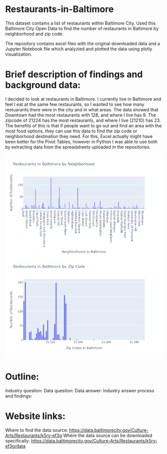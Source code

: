 # Restaurants-in-Baltimore
This dataset contains a list of restaurants within Baltimore City. Used this Baltimore City Open Data to find the number of restaurants in Baltimore by neighborhood and zip code. 

The repository contains excel files with the original downloaded data and a Jupyter Notebook file which analyzied and plotted the data using plotly visualization. 

# Brief description of findings and background data:
I decided to look at restaurants in Baltimore. I currently live in Baltimore and feel I eat at the same few restaurants, so I wanted to see how many restuarants there were in the city and in what areas. The data showed that Downtown had the most restaurants with 128, and where I live has 9. The zipcode of 21224 has the most restaurants, and where I live (21210) has 23. The benefits of this is that if people want to go out and find an area with the most food options, they can use this data to find the zip code or neighborhood destination they need. For this, Excel actually might have been better for the Pivot Tables, however in Python I was able to use both by extracting data from the spreadsheets uploaded in the repositories.

![](Neighborhoods.png)
![](Zip%20Codes.png)

# Outline:
Industry question:
Data question:
Data answer:
Industry answer process and findings:

# Website links:
Where to find the data source: https://data.baltimorecity.gov/Culture-Arts/Restaurants/k5ry-ef3g
Where the data source can be downloaded specifically: https://data.baltimorecity.gov/Culture-Arts/Restaurants/k5ry-ef3g/data
